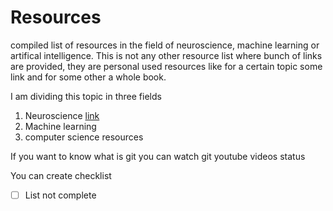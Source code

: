 # Resources
compiled list of resources in the field of neuroscience, machine learning or artifical intelligence. This is not any other resource list where bunch of links are provided, they are personal used resources like for a certain topic some link and for some other a whole book.

I am dividing this topic in three fields
1. Neuroscience [link](github.com/aaeaky/Resources/neuroscience.md)
2. Machine learning
3. computer science resources



If you want to know what is git you can watch git youtube videos
status

You can create checklist
- [ ] List not complete
